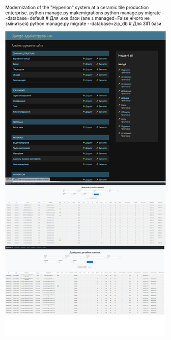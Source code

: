 Modernization of the "Hyperion" system at a ceramic tile production enterprise.
python manage.py makemigrations
python manage.py migrate --database=default  # Для .exe бази (але з managed=False нічого не зміниться)
python manage.py migrate --database=zip_db  # Для ЗІП бази

![](admin1.png)
![](design1.png)
![](design2.png)
